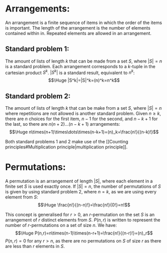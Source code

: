 
# Arrangements:

An arrangement is a finite sequence of items in which the order of the items is important. The length of the arrangement is the number of elements contained within in. Repeated elements are allowed in an arrangement. 

## Standard problem 1:

The amount of lists of length $k$ that can be made from a set $S$, where $|S|=n$ is a standard problem. Each arrangement corresponds to a $k$-tuple in the cartesian product $S^k$. $|S^k|$ is a standard result, equivalent to $n^k$:
$$\Huge |S^k|=|S|^k=(n)^k=n^k$$

## Standard problem 2:

The amount of lists of length $k$ that can be make from a set $S$, where $|S|=n$ where repetitions are not allowed is another standard problem. Given $n\geq k$, there are $n$ choices for the first item, $n-1$ for the second, and $n-k+1$ for the last, so there are $n(n+2)\dots(n-k+1)$ arrangements:
$$\Huge n\times(n+1)\times\dots\times(n-k+1)=(n)_k=\frac{n!}{(n-k)!}$$

Both standard problems 1 and 2 make use of the [[Counting principles#Multiplication principle|multiplication principle]].


# Permutations:

A permutation is an arrangement of length $|S|$, where each element in a finite set $S$ is used exactly once. If $|S|=n$, the number of permutations of $S$ is given by using standard problem 2, where $n=k$, as we are using every element from $S$:
$$\Huge \frac{n!}{(n-n)!}=\frac{n!}{0!}=n!$$

This concept is generalised for $r>0$, an $r$-permutation on the set $S$ is an arrangement of $r$ distinct elements from $S$. $P(n,r)$ is written to represent the number of $r$-permutations on a set of size $n$. We have:$$\Huge P(n,r)=n\times(n-1)\times(n-r+1)=\frac{n!}{(n-r)!}=(n)_r$$
	$P(n,r)=0$ for any $r>n$, as there are no permutations on $S$ of size $r$ as there are less than $r$ elements in $S$.